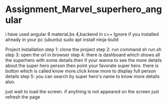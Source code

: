 # Assignment_Marvel_superhero_angular
i have used angular 8 material,bs 4,backend in c++
Ignore if you installed already in your pc (ubuntu)
 sudo apt install ninja-build
 
Project installation 
step 1: clone the project
step 2: run command sh run.sh
step 3: open the url in browser
step 4: there is dashboard which shows all the superhero with some details.then if your wanna to see the more details about the 
super hero person then point your favorate super hero. there is button which is called know more.click know more to display full person details
step 5: you can search by super hero's name to know more details also.
 
just wait to load the screen.
if anything is not appeared on the screen just refresh the page
